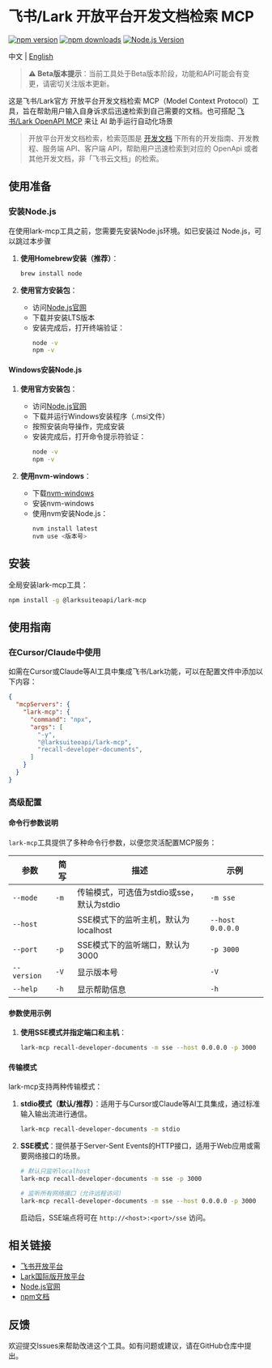 # 飞书/Lark 开放平台开发文档检索 MCP

[![npm version](https://img.shields.io/npm/v/@larksuiteoapi/lark-mcp.svg)](https://www.npmjs.com/package/@larksuiteoapi/lark-mcp)
[![npm downloads](https://img.shields.io/npm/dm/@larksuiteoapi/lark-mcp.svg)](https://www.npmjs.com/package/@larksuiteoapi/lark-mcp)
[![Node.js Version](https://img.shields.io/node/v/@larksuiteoapi/lark-mcp.svg)](https://nodejs.org/)

中文 | [English](./README_RECALL.md)

> **⚠️ Beta版本提示**：当前工具处于Beta版本阶段，功能和API可能会有变更，请密切关注版本更新。

这是飞书/Lark官方 开放平台开发文档检索 MCP（Model Context Protocol）工具，旨在帮助用户输入自身诉求后迅速检索到自己需要的文档。也可搭配 [飞书/Lark OpenAPI MCP](./README_ZH.md) 来让 AI 助手运行自动化场景

> 开放平台开发文档检索，检索范围是 [开发文档](https://open.feishu.cn/document/home/index) 下所有的开发指南、开发教程、服务端 API、客户端 API，帮助用户迅速检索到对应的 OpenApi 或者其他开发文档，非「飞书云文档」的检索。

## 使用准备

### 安装Node.js

在使用lark-mcp工具之前，您需要先安装Node.js环境。如已安装过 Node.js，可以跳过本步骤
1. **使用Homebrew安装（推荐）**：

   ```bash
   brew install node
   ```

2. **使用官方安装包**：
   - 访问[Node.js官网](https://nodejs.org/)
   - 下载并安装LTS版本
   - 安装完成后，打开终端验证：
     ```bash
     node -v
     npm -v
     ```

#### Windows安装Node.js

1. **使用官方安装包**：

   - 访问[Node.js官网](https://nodejs.org/)
   - 下载并运行Windows安装程序（.msi文件）
   - 按照安装向导操作，完成安装
   - 安装完成后，打开命令提示符验证：
     ```bash
     node -v
     npm -v
     ```

2. **使用nvm-windows**：
   - 下载[nvm-windows](https://github.com/coreybutler/nvm-windows/releases)
   - 安装nvm-windows
   - 使用nvm安装Node.js：
     ```bash
     nvm install latest
     nvm use <版本号>
     ```

## 安装

全局安装lark-mcp工具：

```bash
npm install -g @larksuiteoapi/lark-mcp
```

## 使用指南

### 在Cursor/Claude中使用

如需在Cursor或Claude等AI工具中集成飞书/Lark功能，可以在配置文件中添加以下内容：

```json
{
  "mcpServers": {
    "lark-mcp": {
      "command": "npx",
      "args": [
        "-y",
        "@larksuiteoapi/lark-mcp",
        "recall-developer-documents",
      ]
    }
  }
}
```

### 高级配置

#### 命令行参数说明

`lark-mcp`工具提供了多种命令行参数，以便您灵活配置MCP服务：

| 参数 | 简写 | 描述 | 示例 |
|------|------|------|------|
| `--mode` | `-m` | 传输模式，可选值为stdio或sse，默认为stdio | `-m sse` |
| `--host` |  | SSE模式下的监听主机，默认为localhost | `--host 0.0.0.0` |
| `--port` | `-p` | SSE模式下的监听端口，默认为3000 | `-p 3000` |
| `--version` | `-V` | 显示版本号 | `-V` |
| `--help` | `-h` | 显示帮助信息 | `-h` |

#### 参数使用示例

1. **使用SSE模式并指定端口和主机**：
   ```bash
   lark-mcp recall-developer-documents -m sse --host 0.0.0.0 -p 3000
   ```
#### 传输模式

lark-mcp支持两种传输模式：

1. **stdio模式（默认/推荐）**：适用于与Cursor或Claude等AI工具集成，通过标准输入输出流进行通信。
   ```bash
   lark-mcp recall-developer-documents -m stdio
   ```

2. **SSE模式**：提供基于Server-Sent Events的HTTP接口，适用于Web应用或需要网络接口的场景。
   
   ```bash
   # 默认只监听localhost
   lark-mcp recall-developer-documents -m sse -p 3000
   
   # 监听所有网络接口（允许远程访问）
   lark-mcp recall-developer-documents -m sse --host 0.0.0.0 -p 3000
   ```
   
   启动后，SSE端点将可在 `http://<host>:<port>/sse` 访问。

## 相关链接

- [飞书开放平台](https://open.feishu.cn/)
- [Lark国际版开放平台](https://open.larksuite.com/)
- [Node.js官网](https://nodejs.org/)
- [npm文档](https://docs.npmjs.com/)

## 反馈

欢迎提交Issues来帮助改进这个工具。如有问题或建议，请在GitHub仓库中提出。